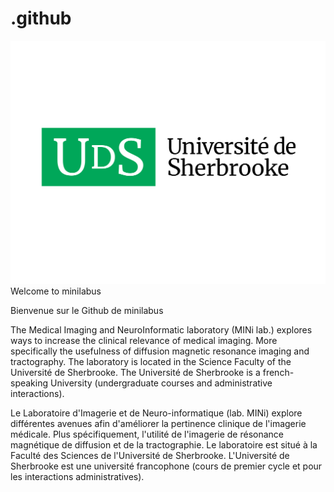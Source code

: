 # .github
![logo](https://github.com/anroy1/.github/blob/main/UdeS_logo_h_rgb.svg)
Welcome to minilabus  

Bienvenue sur le Github de minilabus

The Medical Imaging and NeuroInformatic laboratory (MINi lab.) explores ways to increase the clinical relevance of medical imaging. More specifically the usefulness of diffusion magnetic resonance imaging and tractography. The laboratory is located in the Science Faculty of the Université de Sherbrooke. The Université de Sherbrooke is a french-speaking University (undergraduate courses and administrative interactions).

Le Laboratoire d'Imagerie et de Neuro-informatique (lab. MINi) explore différentes avenues afin d'améliorer la pertinence clinique de l'imagerie médicale. Plus spécifiquement, l'utilité de l'imagerie de résonance magnétique de diffusion et de la tractographie. Le laboratoire est situé à la Faculté des Sciences de l'Université de Sherbrooke. L'Université de Sherbrooke est une université francophone (cours de premier cycle et pour les interactions administratives).
